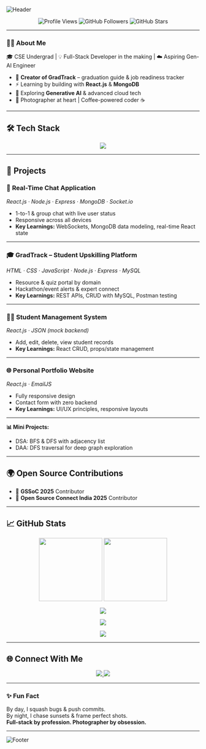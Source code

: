 ![Header](https://capsule-render.vercel.app/api?type=waving&color=0:ff9966,100:ff5e62&height=220&section=header&text=Hi%20there,%20I'm%20Mannaswini%20👋&fontSize=40&fontColor=ffffff)

<p align="center">
  <img src="https://komarev.com/ghpvc/?username=imannaswini&label=Profile+Views&color=blue" alt="Profile Views" />
  <img src="https://img.shields.io/github/followers/imannaswini?label=Followers&style=social" alt="GitHub Followers" />
  <img src="https://img.shields.io/github/stars/imannaswini?label=Stars&style=social" alt="GitHub Stars" />
</p>

---

### 👩‍💻 About Me  
🎓 CSE Undergrad | 💡 Full-Stack Developer in the making | ☁️ Aspiring Gen-AI Engineer  

- 🧠 **Creator of GradTrack** – graduation guide & job readiness tracker  
- ⚡ Learning by building with **React.js** & **MongoDB**  
- 🌱 Exploring **Generative AI** & advanced cloud tech  
- 📸 Photographer at heart | Coffee-powered coder ☕  

---

## 🛠️ Tech Stack  

<p align="center">
  <img src="https://skillicons.dev/icons?i=c,java,python,html,css,js,react,nodejs,express,mongodb,mysql,git,github&perline=7" />
</p>

---

## 🚀 Projects  

### 💬 **Real-Time Chat Application**  
*React.js · Node.js · Express · MongoDB · Socket.io*  
- 1-to-1 & group chat with live user status  
- Responsive across all devices  
- **Key Learnings:** WebSockets, MongoDB data modeling, real-time React state

---

### 🎓 **GradTrack – Student Upskilling Platform**  
*HTML · CSS · JavaScript · Node.js · Express · MySQL*  
- Resource & quiz portal by domain  
- Hackathon/event alerts & expert connect  
- **Key Learnings:** REST APIs, CRUD with MySQL, Postman testing

---

### 🧑‍🎓 **Student Management System**  
*React.js · JSON (mock backend)*  
- Add, edit, delete, view student records  
- **Key Learnings:** React CRUD, props/state management

---

### 🌐 **Personal Portfolio Website**  
*React.js · EmailJS*  
- Fully responsive design  
- Contact form with zero backend  
- **Key Learnings:** UI/UX principles, responsive layouts

---

**📊 Mini Projects:**  
- DSA: BFS & DFS with adjacency list  
- DAA: DFS traversal for deep graph exploration

---

## 🌍 Open Source Contributions  
- 💚 **GSSoC 2025** Contributor  
- 💜 **Open Source Connect India 2025** Contributor  

---

## 📈 GitHub Stats  

<p align="center">
  <img src="https://github-readme-stats.vercel.app/api?username=imannaswini&show_icons=true&theme=tokyonight" height="165" />
  <img src="https://github-readme-stats.vercel.app/api/top-langs/?username=imannaswini&layout=compact&theme=tokyonight" height="165" />
</p>

<p align="center">
  <img src="https://github-readme-activity-graph.vercel.app/graph?username=imannaswini&theme=tokyo-night" />
</p>

<p align="center">
  <img src="https://streak-stats.demolab.com?user=imannaswini&theme=tokyonight&hide_border=false" />
</p>

<p align="center">
  <img src="https://github-profile-trophy.vercel.app/?username=imannaswini&theme=darkhub&no-frame=true&row=1&column=6" />
</p>

---

## 🌐 Connect With Me  
<p align="center">
  <a href="https://www.linkedin.com/in/mannaswini-p-a-4b4343291" target="_blank">
    <img src="https://img.shields.io/badge/LinkedIn-0A66C2?style=for-the-badge&logo=linkedin&logoColor=white"/>
  </a>
  <a href="mailto:yourmail@example.com" target="_blank">
    <img src="https://img.shields.io/badge/Email-D14836?style=for-the-badge&logo=gmail&logoColor=white"/>
  </a>
</p>

---

### ✨ Fun Fact  
By day, I squash bugs & push commits.  
By night, I chase sunsets & frame perfect shots.  
**Full-stack by profession. Photographer by obsession.**

---

![Footer](https://capsule-render.vercel.app/api?type=waving&color=0:ff9966,100:ff5e62&height=150&section=footer)
